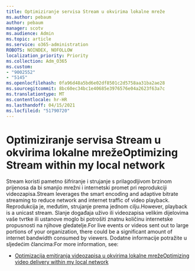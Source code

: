 ```yaml
---
title: Optimiziranje servisa Stream u okvirima lokalne mreže
ms.author: pebaum
author: pebaum
manager: scotv
ms.audience: Admin
ms.topic: article
ms.service: o365-administration
ROBOTS: NOINDEX, NOFOLLOW
localization_priority: Priority
ms.collection: Adm_O365
ms.custom:
- "9002552"
- "5145"
ms.openlocfilehash: 0fa96d48a5bd6e02df8501c2d5758aa31ba2ae28
ms.sourcegitcommit: 8bc60ec34bc1e40685e3976576e04a2623f63a7c
ms.translationtype: MT
ms.contentlocale: hr-HR
ms.lasthandoff: 04/15/2021
ms.locfileid: "51790720"
---
```

# <a name="optimizing-stream-within-my-local-network"></a><span data-ttu-id="de2c3-102">Optimiziranje servisa Stream u okvirima lokalne mreže</span><span class="sxs-lookup"><span data-stu-id="de2c3-102">Optimizing Stream within my local network</span></span>

<span data-ttu-id="de2c3-103">Stream koristi pametno šifriranje i strujanje s prilagodljivom brzinom prijenosa da bi smanjio mrežni i internetski promet pri reprodukciji videozapisa.</span><span class="sxs-lookup"><span data-stu-id="de2c3-103">Stream leverages the smart encoding and adaptive bitrate streaming to reduce network and internet traffic of video playback.</span></span> <span data-ttu-id="de2c3-104">Reprodukcija je, međutim, strujanje prema jednom cilju.</span><span class="sxs-lookup"><span data-stu-id="de2c3-104">However, playback is a unicast stream.</span></span> <span data-ttu-id="de2c3-105">Slanje događaja uživo ili videozapisa velikim dijelovima vaše tvrtke ili ustanove moglo bi potrošiti znatnu količinu internetske propusnosti na njihove gledatelje.</span><span class="sxs-lookup"><span data-stu-id="de2c3-105">For live events or videos sent out to large portions of your organization, there could be a significant amount of internet bandwidth consumed by viewers.</span></span> <span data-ttu-id="de2c3-106">Dodatne informacije potražite u sljedećim člancima:</span><span class="sxs-lookup"><span data-stu-id="de2c3-106">For more information, see:</span></span>

- [<span data-ttu-id="de2c3-107">Optimizacija emitiranja videozapisa u okvirima lokalne mreže</span><span class="sxs-lookup"><span data-stu-id="de2c3-107">Optimizing video delivery within my local network</span></span>](https://docs.microsoft.com/stream/network-overview#optimizing-video-delivery-within-my-local-network)
